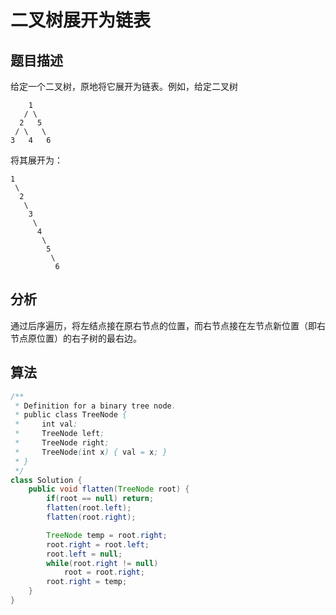 # 二叉树展开为链表

## 题目描述

给定一个二叉树，原地将它展开为链表。例如，给定二叉树

```
    1
   / \
  2   5
 / \   \
3   4   6
```

将其展开为：

```
1
 \
  2
   \
    3
     \
      4
       \
        5
         \
          6
```

## 分析

通过后序遍历，将左结点接在原右节点的位置，而右节点接在左节点新位置（即右节点原位置）的右子树的最右边。

## 算法

```java
/**
 * Definition for a binary tree node.
 * public class TreeNode {
 *     int val;
 *     TreeNode left;
 *     TreeNode right;
 *     TreeNode(int x) { val = x; }
 * }
 */
class Solution {
    public void flatten(TreeNode root) {
        if(root == null) return;
        flatten(root.left);
        flatten(root.right);

        TreeNode temp = root.right;
        root.right = root.left;
        root.left = null;
        while(root.right != null)
            root = root.right;
        root.right = temp;
    }
}
```